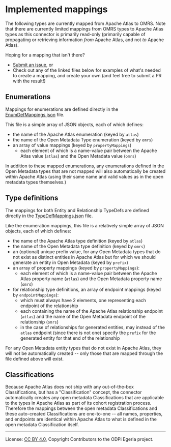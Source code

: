 <!-- SPDX-License-Identifier: CC-BY-4.0 -->
<!-- Copyright Contributors to the ODPi Egeria project. -->

# Implemented mappings

The following types are currently mapped from Apache Atlas to OMRS. Note that there are currently limited
mappings from OMRS types to Apache Atlas types as this connector is primarily read-only (primarily capable of
propagating or retrieving information _from_ Apache Atlas, and not _to_ Apache Atlas).

Hoping for a mapping that isn't there?

- [Submit an issue](https://github.com/odpi/egeria-connector-apache-atlas/issues/new), or
- Check out any of the linked files below for examples of what's needed to create a mapping,
    and create your own (and feel free to submit a PR with the result!)

## Enumerations

Mappings for enumerations are defined directly in the
[EnumDefMappings.json](../../adapter/src/main/resources/EnumDefMappings.json) file.

This file is a simple array of JSON objects, each of which defines:

- the name of the Apache Atlas enumeration (keyed by `atlas`)
- the name of the Open Metadata Type enumeration (keyed by `omrs`)
- an array of value mappings (keyed by `propertyMappings`)
    - each element of which is a name-value pair between the Apache Atlas value (`atlas`) and the Open Metadata value (`omrs`)

In addition to these mapped enumerations, any enumerations defined in the Open Metadata types that are not mapped will
also automatically be created within Apache Atlas (using their same name and valid values as in the open metadata types
themselves.)

## Type definitions

The mappings for both Entity and Relationship TypeDefs are defined directly in the
[TypeDefMappings.json](../../adapter/src/main/resources/TypeDefMappings.json) file.

Like the enumeration mappings, this file is a relatively simple array of JSON objects, each of which defines:

- the name of the Apache Atlas type definition (keyed by `atlas`)
- the name of the Open Metadata type definition (keyed by `omrs`)
- an (optional) unique prefix value, for any Open Metadata types that do not exist as distinct entities in Apache Atlas
    but for which we should generate an entity in Open Metadata (keyed by `prefix`)
- an array of property mappings (keyed by `propertyMappings`):
    - each element of which is a name-value pair between the Apache Atlas property name (`atlas`) and the Open Metadata
        property name (`omrs`)
- for relationship type definitions, an array of endpoint mappings (keyed by `endpointMappings`):
    - which must always have 2 elements, one representing each endpoint of the relationship
    - each containing the name of the Apache Atlas relationship endpoint (`atlas`) and the name of the Open Metadata
        endpoint of the relationship (`omrs`)
    - in the case of relationships for generated entities, may instead of the `atlas` endpoint (since there is not one)
        specify the `prefix` for the generated entity for that end of the relationship

For any Open Metadata entity types that do not exist in Apache Atlas, they will not be automatically created -- only
those that are mapped through the file defined above will exist.

## Classifications

Because Apache Atlas does not ship with any out-of-the-box Classifications, but has a "Classification" concept, the
connector automatically creates any open metadata Classifications that are applicable to the types in Apache Atlas as
part of its cohort registration process. Therefore the mappings between the open metadata Classifications and these
auto-created Classifications are one-to-one -- all names, properties, and endpoints are identical within Apache Atlas
to what is defined in the open metadata Classification itself.


----
License: [CC BY 4.0](https://creativecommons.org/licenses/by/4.0/),
Copyright Contributors to the ODPi Egeria project.
